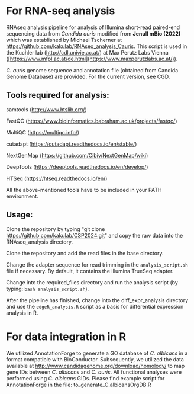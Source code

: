 # For RNA-seq analysis

RNAseq analysis pipeline for analysis of Illumina short-read paired-end sequencing data from *Candida auris* modified from **Jenull mBio (2022)** which was established by Michael Tscherner at https://github.com/kakulab/RNAseq_analysis_Cauris. This script is used in the Kuchler lab (http://cdl.univie.ac.at/) at Max Perutz Labs Vienna ([https://www.mfpl.ac.at/de.html](https://www.maxperutzlabs.ac.at/)).

*C. auris* genome sequence and annotation file (obtained from Candida Genome Database) are provided. For the current version, see CGD.

## Tools required for analysis:

samtools (http://www.htslib.org/)

FastQC (https://www.bioinformatics.babraham.ac.uk/projects/fastqc/)

MultiQC (https://multiqc.info/)

cutadapt (https://cutadapt.readthedocs.io/en/stable/)

NextGenMap (https://github.com/Cibiv/NextGenMap/wiki)

DeepTools (https://deeptools.readthedocs.io/en/develop/)

HTSeq (https://htseq.readthedocs.io/en/)

All the above-mentioned tools have to be included in your PATH environment.

## Usage:

Clone the repository by typing "git clone https://github.com/kakulab/CSP2024.git" and copy the raw data into the RNAseq_analysis directory.

Clone the repository and add the read files in the base directory.

Change the adapter sequence for read trimming in the `analysis_script.sh` file if necessary. By default, it contains the Illumina TrueSeq adapter.

Change into the required_files directory and run the analysis script (by typing: `bash analysis_script.sh`).

After the pipeline has finished, change into the diff_expr_analysis directory and use the `edgeR_analysis.R` script as a basis for differential expression analysis in R.

# For data integration in R
We utilized AnnotationForge to generate a GO database of *C. albicans* in a format compatible with BioConductor. Subsequently, we utilized the data available at http://www.candidagenome.org/download/homology/ to map gene IDs between *C. albicans* and *C. auris*. All functional analyses were performed using *C. albicans* GIDs. 
Please find example script for AnnotationForge in the file: to_generate_C.albicansOrgDB.R
